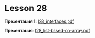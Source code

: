 # Lesson 28

**Презентация 1**: [l28_interfaces.pdf](https://github.com/ait-tr/cohort42.3/blob/main/basic_programming/lesson_28/presentation/l28_interfaces.pdf)

**Презентация**: [l28_list-based-on-array.pdf](https://github.com/ait-tr/cohort42.3/blob/main/basic_programming/lesson_28/presentation/l28_list-based-on-array.pdf)
